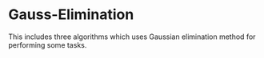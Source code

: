 # Gauss-Elimination
This includes three algorithms which uses Gaussian elimination method for performing some tasks.

